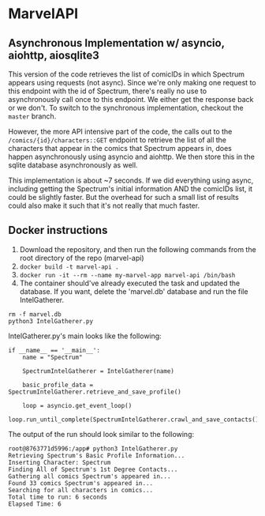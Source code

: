 # MarvelAPI 
## Asynchronous Implementation w/ asyncio, aiohttp, aiosqlite3

This version of the code retrieves the list of comicIDs in which Spectrum appears using requests (not async). Since we're only making one request to this endpoint with the id of Spectrum, there's really no use to asynchronously call once to this endpoint. We either get the response back or we don't. To switch to the synchronous implementation, checkout the `master` branch.

However, the more API intensive part of the code, the calls out to the `/comics/{id}/characters::GET` endpoint to retrieve the list of all the characters that appear in the comics that Spectrum appears in, does happen asynchronously using asyncio and aiohttp. We then store this in the sqlite database asynchronously as well.

This implementation is about ~7 seconds. If we did everything using async, including getting the Spectrum's initial information AND the comicIDs list, it could be slightly faster. But the overhead for such a small list of results could also make it such that it's not really that much faster.

## Docker instructions
1. Download the repository, and then run the following commands from the root directory of the repo (marvel-api)
2. `docker build -t marvel-api .`
3. `docker run -it --rm --name my-marvel-app marvel-api /bin/bash`
4. The container should've already executed the task and updated the database. If you want, delete the 'marvel.db' database and run the file IntelGatherer.

```
rm -f marvel.db
python3 IntelGatherer.py
```

IntelGatherer.py's main looks like the following:
```
if __name__ == '__main__':
    name = "Spectrum"

    SpectrumIntelGatherer = IntelGatherer(name)

    basic_profile_data = SpectrumIntelGatherer.retrieve_and_save_profile()

    loop = asyncio.get_event_loop()
    loop.run_until_complete(SpectrumIntelGatherer.crawl_and_save_contacts())
```

The output of the run should look similar to the following:

```
root@8763771d5996:/app# python3 IntelGatherer.py 
Retrieving Spectrum's Basic Profile Information...
Inserting Character: Spectrum
Finding All of Spectrum's 1st Degree Contacts...
Gathering all comics Spectrum's appeared in...
Found 33 comics Spectrum's appeared in...
Searching for all characters in comics...
Total time to run: 6 seconds
Elapsed Time: 6
```
